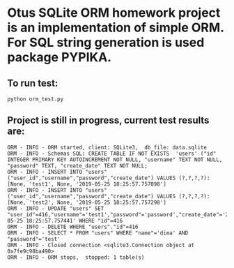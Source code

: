 # Otus SQLite ORM homework project is an implementation of simple ORM. For SQL string generation is used package PYPIKA. 

##  To run test:
```
python orm_test.py
```

## Project is still in progress, current test results are:
```
ORM - INFO - ORM started, client: SQLite3,  db_file: data.sqlite
ORM - INFO - Schemas SQL: CREATE TABLE IF NOT EXISTS  'users' ("id" INTEGER PRIMARY KEY AUTOINCREMENT NOT NULL, "username" TEXT NOT NULL, "password" TEXT, "create_date" TEXT NOT NULL;
ORM - INFO - INSERT INTO "users" ("user_id","username","password","create_date") VALUES (?,?,?,?): [None, 'test1', None, '2019-05-25 18:25:57.757098']
ORM - INFO - INSERT INTO "users" ("user_id","username","password","create_date") VALUES (?,?,?,?): [None, 'test2', None, '2019-05-25 18:25:57.757298']
ORM - INFO - UPDATE "users" SET "user_id"=416,"username"='test1',"password"='password',"create_date"='2019-05-25 18:25:57.757441' WHERE "id"=416
ORM - INFO - DELETE WHERE "users"."id"=416
ORM - INFO - SELECT * FROM "users" WHERE "name"='dima' AND "password"='test'
ORM - INFO - Closed connection <sqlite3.Connection object at 0x7fe9c98ba490>
ORM - INFO - ORM stops,  stopped: 1 table(s)
```
